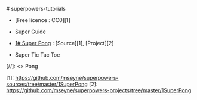#   s u p e r p o w e r s - t u t o r i a l s * [Free licence : CC0][1]*  S u p e r   G u i d e *   [1# S u p e r   P o n g ](1SuperPong) : [Source][1], [Project][2]* Super Tic Tac Toe[//]: <> Pong [1]: https://github.com/mseyne/superpowers-sources/tree/master/1SuperPong[2]: https://github.com/mseyne/superpowers-projects/tree/master/1SuperPong
